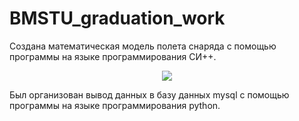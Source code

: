# BMSTU_graduation_work

Создана математическая модель полета снаряда с помощью программы на языке программирования СИ++. 


<div align="center">
  <img src=![Calculation](https://github.com/kirill867/BMSTU_graduation_work/assets/95954756/2dc10287-7dee-41f5-9250-9b60b598b442)>
</div>



Был организован вывод данных в базу данных mysql с помощью программы на языке программирования python.
